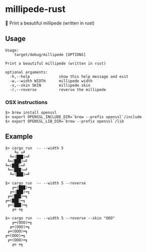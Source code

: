 # millipede-rust
:bug: Print a beautiful millipede (written in rust)

## Usage

```console
Usage:
    target/debug/millipede [OPTIONS]

Print a beautiful millipede (written in rust)

optional arguments:
  -h,--help             show this help message and exit
  -w,--width WIDTH      millipede width
  -s,--skin SKIN        millipede skin
  -r,--reverse          reverse the millipede
```

### OSX instructions

```console
$> brew install openssl
$> export OPENSSL_INCLUDE_DIR=`brew --prefix openssl`/include
$> export OPENSSL_LIB_DIR=`brew --prefix openssl`/lib
```

## Example

```console
$> cargo run  -- --width 5
    ╚⊙ ⊙╝
  ╚═(███)═╝
 ╚═(███)═╝
╚═(███)═╝
 ╚═(███)═╝
  ╚═(███)═╝

$> cargo run  -- --width 5 --reverse
   ╔═(███)═╗
  ╔═(███)═╗
 ╔═(███)═╗
╔═(███)═╗
 ╔═(███)═╗
   ╔⊙ ⊙╗

$> cargo run  -- --width 5 --reverse --skin "OOO"
   ╔═(OOO)═╗
  ╔═(OOO)═╗
 ╔═(OOO)═╗
╔═(OOO)═╗
 ╔═(OOO)═╗
   ╔⊙ ⊙╗
```
